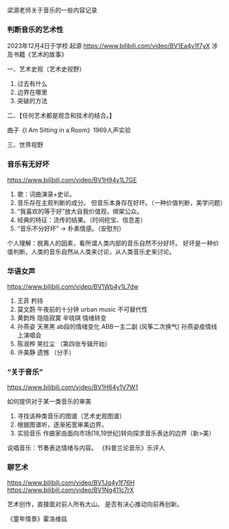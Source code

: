 梁源老师关于音乐的一些内容记录

### 判断音乐的艺术性
2023年12月4日于学校
起源 https://www.bilibili.com/video/BV1Ea4y1f7yX
涉及书籍《艺术的故事》

一、艺术史观（艺术史视野）
1. 过去有什么
2. 边界在哪里
3. 突破的方法

二、【任何艺术都是观念和技术的结合。】

曲子《I Am Sitting in a Room》1969人声实验

三、世界视野



### 音乐有无好坏
https://www.bilibili.com/video/BV1H94y1L7GE

1. 歌：词曲演录+史论。
2. 音乐存在主观判断的成分。
但音乐本身存在好坏。（一种价值判断，美学问题）
3. “我喜欢的等于好”放大自我价值观，绑架公众。
4. 经典的特征：流传的结果。（时间挖宝、信息差）
5. “音乐不分好坏” → 朴素情感。（安慰剂）

个人理解：脱离人的因素，看所谓人类内部的音乐自然不分好坏。
好坏是一种价值判断，人类的音乐自然从人类来讨论，从人类音乐史来讨论。


### 华语女声
https://www.bilibili.com/video/BV1Wb4y1L7dw
1. 王菲 矜持
2. 莫文蔚 午夜前的十分钟 urban music 不可替代性
3. 黄韵玲 隐隐寂寞 辛晓琪  情绪转变
4. 孙燕姿 天黑黑 ab段的情绪变化 ABB一主二副 (风筝二次换气) 孙燕姿疫情线上演唱会
5. 陈淑桦 笑红尘 （第四张专辑开始）
6. 许美静 遗憾  （分手）


### “关于音乐”
https://www.bilibili.com/video/BV1H64y1V7W1

如何提供对于某一类音乐的审美
1. 寻找该种类音乐的图谱（艺术史观图谱）
2. 根据图谱听，逐渐拓宽审美边界。
3. 实验音乐
作曲家由面向市场[18,19世纪]转向探求音乐表达的边界（新>美）

说唱音乐：节奏表达情绪与内容。
《科普兰论音乐》乐评人



### 聊艺术
https://www.bilibili.com/video/BV1Jq4y1f76H
https://www.bilibili.com/video/BV1Ng411c7rX

艺术创作，直接面对前人所有大山。
是否有决心推动向前再创新。

《童年情景》霍洛维兹

